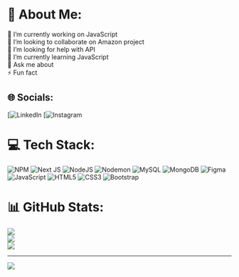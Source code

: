 # 💫 About Me:
🔭 I’m currently working on JavaScript<br>👯 I’m looking to collaborate on Amazon project<br>🤝 I’m looking for help with API<br>🌱 I’m currently learning JavaScript<br>💬 Ask me about <br>⚡ Fun fact


## 🌐 Socials:
[![LinkedIn](https://linkedin.com/in/https://www.linkedin.com/in/vikrant-vikrant-28897027a/) 
[![Instagram](https://instagram.com/https://www.instagram.com/mr.vikrant_999/) 
# 💻 Tech Stack:
![NPM](https://img.shields.io/badge/NPM-%23CB3837.svg?style=for-the-badge&logo=npm&logoColor=white) ![Next JS](https://img.shields.io/badge/Next-black?style=for-the-badge&logo=next.js&logoColor=white) ![NodeJS](https://img.shields.io/badge/node.js-6DA55F?style=for-the-badge&logo=node.js&logoColor=white) ![Nodemon](https://img.shields.io/badge/NODEMON-%23323330.svg?style=for-the-badge&logo=nodemon&logoColor=%BBDEAD) ![MySQL](https://img.shields.io/badge/mysql-4479A1.svg?style=for-the-badge&logo=mysql&logoColor=white) ![MongoDB](https://img.shields.io/badge/MongoDB-%234ea94b.svg?style=for-the-badge&logo=mongodb&logoColor=white) ![Figma](https://img.shields.io/badge/figma-%23F24E1E.svg?style=for-the-badge&logo=figma&logoColor=white) ![JavaScript](https://img.shields.io/badge/javascript-%23323330.svg?style=for-the-badge&logo=javascript&logoColor=%23F7DF1E) ![HTML5](https://img.shields.io/badge/html5-%23E34F26.svg?style=for-the-badge&logo=html5&logoColor=white) ![CSS3](https://img.shields.io/badge/css3-%231572B6.svg?style=for-the-badge&logo=css3&logoColor=white) ![Bootstrap](https://img.shields.io/badge/bootstrap-%238511FA.svg?style=for-the-badge&logo=bootstrap&logoColor=white)
# 📊 GitHub Stats:
![](https://github-readme-stats.vercel.app/api?username=Vikrant&theme=dark&hide_border=false&include_all_commits=true&count_private=true)<br/>
![](https://github-readme-streak-stats.herokuapp.com/?user=Vikrant&theme=dark&hide_border=false)<br/>
![](https://github-readme-stats.vercel.app/api/top-langs/?username=Vikrant&theme=dark&hide_border=false&include_all_commits=true&count_private=true&layout=compact)

---
[![](https://visitcount.itsvg.in/api?id=Vikrant&icon=0&color=0)](https://visitcount.itsvg.in)

<!-- Proudly created with GPRM ( https://gprm.itsvg.in ) -->
